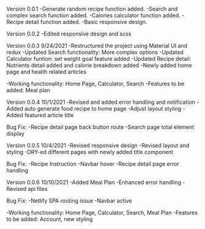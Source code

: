 Version 0.0.1
-Generate random recipe function added.
-Search and complex search function added.
-Calories calculator function added.
-Recipe detail function added. 
-Basic responsive design.

Version 0.0.2
-Edited responsive design and scss

Version 0.0.3
9/24/2021
-Restructured the project using Material UI and redux
-Updated Search functionality: More complex options
-Updated Calculator funtion: set weight goal feature added
-Updated Recipe detail: Nutrients detail added and calorie breakdown added 
-Newly added home page and health related articles

-Working functionality: Home Page, Calculator, Search
-Features to be added: Meal plan

Version 0.0.4
10/1/2021
-Revised and added error handling and notification
-Added auto generate food recipe to home page
-Adjust layout styling
-Added featured article title

Bug Fix:
-Recipe detail page back button route
-Search page total element display


Version 0.0.5
10/4/2021
-Revised responsive design
-Revised layout and styling
-DRY-ed different pages with newly added title component

Bug Fix:
-Recipe Instruction
-Navbar hover
-Recipe detail page error handling

Version 0.0.6
10/10/2021
-Added Meal Plan
-Enhanced error handling
-Revised api files

Bug Fix:
-Netlify SPA routing issue
-Navbar active

-Working functionality: Home Page, Calculator, Search, Meal Plan
-Features to be added: Account, new styling




